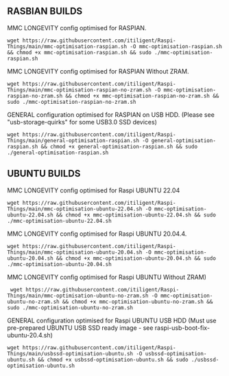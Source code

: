 ## RASBIAN BUILDS

MMC LONGEVITY config optimised for RASPIAN. 
 
    wget https://raw.githubusercontent.com/itiligent/Raspi-Things/main/mmc-optimisation-raspian.sh -O mmc-optimisation-raspian.sh && chmod +x mmc-optimisation-raspian.sh && sudo ./mmc-optimisation-raspian.sh


MMC LONGEVITY config optimised for RASPIAN Without ZRAM. 

    wget https://raw.githubusercontent.com/itiligent/Raspi-Things/main/mmc-optimisation-raspian-no-zram.sh -O mmc-optimisation-raspian-no-zram.sh && chmod +x mmc-optimisation-raspian-no-zram.sh && sudo ./mmc-optimisation-raspian-no-zram.sh


GENERAL configuration optimised for RASPIAN on USB HDD. (Please see "usb-storage-quirks" for some USB3.0 SSD devices)

    wget https://raw.githubusercontent.com/itiligent/Raspi-Things/main/general-optimisation-raspian.sh -O general-optimisation-raspian.sh && chmod +x general-optimisation-raspian.sh && sudo ./general-optimisation-raspian.sh


## UBUNTU BUILDS

MMC LONGEVITY config optimised for Raspi UBUNTU 22.04 

    wget https://raw.githubusercontent.com/itiligent/Raspi-Things/main/mmc-optimisation-ubuntu-22.04.sh -O mmc-optimisation-ubuntu-22.04.sh && chmod +x mmc-optimisation-ubuntu-22.04.sh && sudo ./mmc-optimisation-ubuntu-22.04.sh  

MMC LONGEVITY config optimised for Raspi UBUNTU 20.04.4. 

    wget https://raw.githubusercontent.com/itiligent/Raspi-Things/main/mmc-optimisation-ubuntu-20.04.sh -O mmc-optimisation-ubuntu-20.04.sh && chmod +x mmc-optimisation-ubuntu-20.04.sh && sudo ./mmc-optimisation-ubuntu-20.04.sh    
    
MMC LONGEVITY config optimised for Raspi UBUNTU Without ZRAM)      
    
     wget https://raw.githubusercontent.com/itiligent/Raspi-Things/main/mmc-optimisation-ubuntu-no-zram.sh -O mmc-optimisation-ubuntu-no-zram.sh && chmod +x mmc-optimisation-ubuntu-no-zram.sh && sudo ./mmc-optimisation-ubuntu-no-zram.sh


GENERAL configuration optimised for Raspi UBUNTU USB HDD (Must use pre-prepared UBUNTU USB SSD ready image - see raspi-usb-boot-fix-ubuntu-20.4.sh)

    wget https://raw.githubusercontent.com/itiligent/Raspi-Things/main/usbssd-optimisation-ubuntu.sh -O usbssd-optimisation-ubuntu.sh && chmod +x usbssd-optimisation-ubuntu.sh && sudo ./usbssd-optimisation-ubuntu.sh




